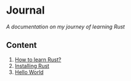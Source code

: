 # Journal

_A documentation on my journey of learning Rust_

## Content

1. [How to learn Rust?](1.%20How%20to%20learn%20Rust?.md)
2. [Installing Rust](../book/1.1%20Installation.md)
3. [Hello World](../book/1.2%20Hello%20World.md)